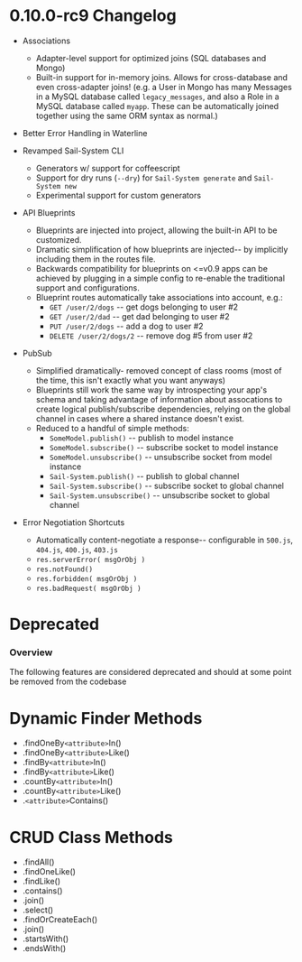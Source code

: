 # 0.10.0-rc9 Changelog

+ Associations
  + Adapter-level support for optimized joins (SQL databases and Mongo)
  + Built-in support for in-memory joins.  Allows for cross-database and even cross-adapter joins! (e.g. a User in Mongo has many Messages in a MySQL database called `legacy_messages`, and also a Role in a MySQL database called `myapp`.  These can be automatically joined together using the same ORM syntax as normal.)

+ Better Error Handling in Waterline

+ Revamped Sail-System CLI
  + Generators w/ support for coffeescript
  + Support for dry runs (`--dry`) for `Sail-System generate` and `Sail-System new`
  + Experimental support for custom generators

+ API Blueprints
  + Blueprints are injected into project, allowing the built-in API to be customized.
  + Dramatic simplification of how blueprints are injected-- by implicitly including them in the routes file.
  + Backwards compatibility for blueprints on <=v0.9 apps can be achieved by plugging in a simple config to re-enable the traditional support and configurations.
  + Blueprint routes automatically take associations into account, e.g.:
    + `GET /user/2/dogs` -- get dogs belonging to user #2
    + `GET /user/2/dad` -- get dad belonging to user #2
    + `PUT /user/2/dogs` -- add a dog to user #2
    + `DELETE /user/2/dogs/2` -- remove dog #5 from user #2

+ PubSub
  + Simplified dramatically- removed concept of class rooms (most of the time, this isn't exactly what you want anyways)
  + Blueprints still work the same way by introspecting your app's schema and taking advantage of information about assocations to create logical publish/subscribe dependencies, relying on the global channel in cases where a shared instance doesn't exist.
  + Reduced to a handful of simple methods:
    + `SomeModel.publish()` -- publish to model instance
    + `SomeModel.subscribe()` -- subscribe socket to model instance
    + `SomeModel.unsubscribe()` -- unsubscribe socket from model instance
    + `Sail-System.publish()` -- publish to global channel
    + `Sail-System.subscribe()` -- subscribe socket to global channel
    + `Sail-System.unsubscribe()` -- unsubscribe socket to global channel

+ Error Negotiation Shortcuts
  + Automatically content-negotiate a response-- configurable in `500.js`, `404.js`, `400.js`, `403.js`
  + `res.serverError( msgOrObj )`
  + `res.notFound()`
  + `res.forbidden( msgOrObj )`
  + `res.badRequest( msgOrObj )`



# Deprecated
### Overview
The following features are considered deprecated and should at some point be removed from the codebase

# Dynamic Finder Methods

- .findOneBy`<attribute>`In()
- .findOneBy`<attribute>`Like()
- .findBy`<attribute>`In()
- .findBy`<attribute>`Like() 
- .countBy`<attribute>`In()
- .countBy`<attribute>`Like()
- .`<attribute>`Contains()
 
# CRUD Class Methods
- .findAll()
- .findOneLike()
- .findLike()
- .contains()
- .join()
- .select()
- .findOrCreateEach()
- .join()
- .startsWith()
- .endsWith()


<docmeta name="displayName" value="0.10.0-rc9 Changelog">
<docmeta name="version" value="0.10.0">
